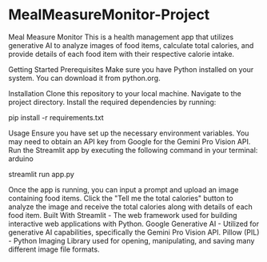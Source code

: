 # MealMeasureMonitor-Project
Meal Measure Monitor
This is a health management app that utilizes generative AI to analyze images of food items, calculate total calories, and provide details of each food item with their respective calorie intake.

Getting Started
Prerequisites
Make sure you have Python installed on your system. You can download it from python.org.

Installation
Clone this repository to your local machine.
Navigate to the project directory.
Install the required dependencies by running:

pip install -r requirements.txt

Usage
Ensure you have set up the necessary environment variables. You may need to obtain an API key from Google for the Gemini Pro Vision API.
Run the Streamlit app by executing the following command in your terminal:
arduino

streamlit run app.py

Once the app is running, you can input a prompt and upload an image containing food items.
Click the "Tell me the total calories" button to analyze the image and receive the total calories along with details of each food item.
Built With
Streamlit - The web framework used for building interactive web applications with Python.
Google Generative AI - Utilized for generative AI capabilities, specifically the Gemini Pro Vision API.
Pillow (PIL) - Python Imaging Library used for opening, manipulating, and saving many different image file formats.
